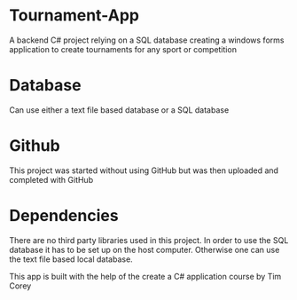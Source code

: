 # Tournament-App
A backend C# project relying on a SQL database creating a windows forms application to create tournaments for any sport or competition

# Database
Can use either a text file based database or a SQL database

# Github
This project was started without using GitHub but was then uploaded and completed with GitHub

# Dependencies
There are no third party libraries used in this project. In order to use the SQL database it has to be set up on the host computer. Otherwise one can use the text file based local database.


This app is built with the help of the create a C# application course by Tim Corey
